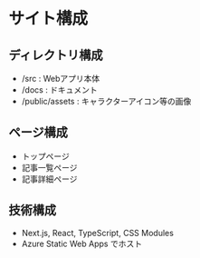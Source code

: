# サイト構成

## ディレクトリ構成
- /src : Webアプリ本体
- /docs : ドキュメント
- /public/assets : キャラクターアイコン等の画像

## ページ構成
- トップページ
- 記事一覧ページ
- 記事詳細ページ

## 技術構成
- Next.js, React, TypeScript, CSS Modules
- Azure Static Web Apps でホスト

